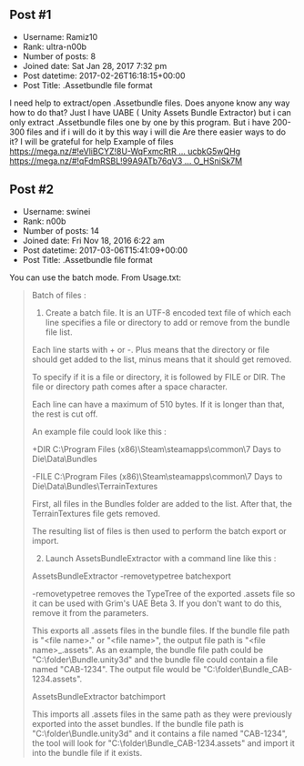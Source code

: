 ## Post #1
- Username: Ramiz10
- Rank: ultra-n00b
- Number of posts: 8
- Joined date: Sat Jan 28, 2017 7:32 pm
- Post datetime: 2017-02-26T16:18:15+00:00
- Post Title: .Assetbundle file format

I need help to extract/open .Assetbundle files. Does anyone know any way how to do that? Just I have UABE ( Unity Assets Bundle Extractor) but i can only extract .Assetbundle files one by one by this program. But i have 200-300 files and if i will do it by this way i will die
Are there easier ways to do it?
I will be grateful for help
Example of files
[https://mega.nz/#!eVliBCYZ!8U-WqFxmcRtR ... ucbkG5wQHg](https://mega.nz/#!eVliBCYZ!8U-WqFxmcRtRzDq7VngC_-5OK8Rv7k_KCucbkG5wQHg)
[https://mega.nz/#!qFdmRSBL!99A9ATb76qV3 ... O_HSniSk7M](https://mega.nz/#!qFdmRSBL!99A9ATb76qV3U-BIxi4lS_AjFUzJW85GyO_HSniSk7M)
## Post #2
- Username: swinei
- Rank: n00b
- Number of posts: 14
- Joined date: Fri Nov 18, 2016 6:22 am
- Post datetime: 2017-03-06T15:41:09+00:00
- Post Title: .Assetbundle file format

You can use the batch mode. From Usage.txt:

> Batch of files :
>
> 1) Create a batch file. It is an UTF-8 encoded text file of which each line specifies a file or directory to add or remove from the bundle file list.
>
> Each line starts with + or -. Plus means that the directory or file should get added to the list, minus means that it should get removed.
>
> To specify if it is a file or directory, it is followed by FILE or DIR. The file or directory path comes after a space character.
>
> Each line can have a maximum of 510 bytes. If it is longer than that, the rest is cut off.
>
> An example file could look like this :
>
> +DIR C:\Program Files (x86)\Steam\steamapps\common\7 Days to Die\Data\Bundles
>
> -FILE C:\Program Files (x86)\Steam\steamapps\common\7 Days to Die\Data\Bundles\TerrainTextures
>
> First, all files in the Bundles folder are added to the list. After that, the TerrainTextures file gets removed.
>
> The resulting list of files is then used to perform the batch export or import.
>
> 
>
> 2) Launch AssetsBundleExtractor with a command line like this :
>
> AssetsBundleExtractor -removetypetree batchexport <batch file path>
>
> 
>
> -removetypetree removes the TypeTree of the exported .assets file so it can be used with Grim's UAE Beta 3. If you don't want to do this, remove it from the parameters.
>
> This exports all .assets files in the bundle files. If the bundle file path is "<directory>\<file name>.<extension>" or "<directory>\<file name>", the output file path is "<directory>\<file name>_<assets name in the bundle>.assets". As an example, the bundle file path could be "C:\folder\Bundle.unity3d" and the bundle file could contain a file named "CAB-1234". The output file would be "C:\folder\Bundle_CAB-1234.assets".
>
> 
>
> AssetsBundleExtractor batchimport <batch file path>
>
> This imports all .assets files in the same path as they were previously exported into the asset bundles. If the bundle file path is "C:\folder\Bundle.unity3d" and it contains a file named "CAB-1234", the tool will look for "C:\folder\Bundle_CAB-1234.assets" and import it into the bundle file if it exists.
